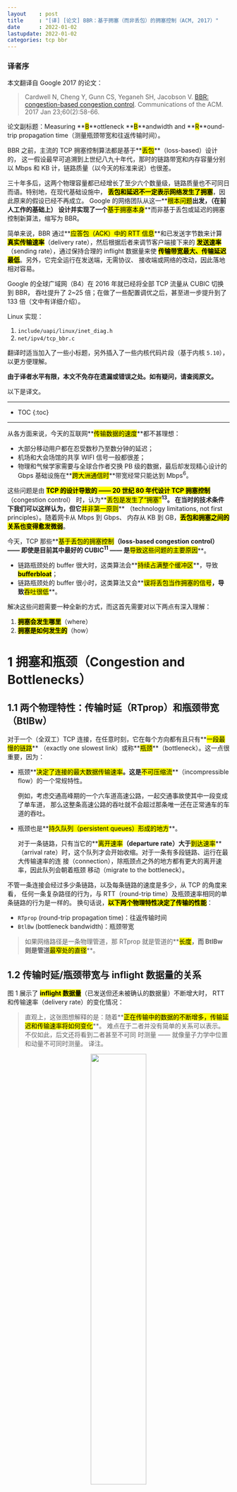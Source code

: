 ```yaml
---
layout    : post
title     : "[译] [论文] BBR：基于拥塞（而非丢包）的拥塞控制（ACM, 2017）"
date      : 2022-01-02
lastupdate: 2022-01-02
categories: tcp bbr
---
```


### 译者序

本文翻译自 Google 2017 的论文：

> Cardwell N, Cheng Y, Gunn CS, Yeganeh SH, Jacobson V.
> [BBR: congestion-based congestion control](https://queue.acm.org/detail.cfm?id=3022184).
> Communications of the ACM. 2017 Jan 23;60(2):58-66.

论文副标题：Measuring **<mark>B</mark>**ottleneck **<mark>B</mark>**andwidth and
**<mark>R</mark>**ound-trip propagation time（测量瓶颈带宽和往返传输时间）。

BBR 之前，主流的 TCP 拥塞控制算法都是基于**<mark>丢包</mark>**（loss-based）设计的，
这一假设最早可追溯到上世纪八九十年代，那时的链路带宽和内存容量分别以 Mbps 和 KB
计，链路质量（以今天的标准来说）也很差。

三十年多后，这两个物理容量都已经增长了至少六个数量级，链路质量也不可同日而语。特别地，在现代基础设施中，
**<mark>丢包和延迟不一定表示网络发生了拥塞</mark>**，因此原来的假设已经不再成立。
Google 的网络团队从这一**<mark>根本问题</mark>**出发，（在前人工作的基础上）
设计并实现了一个**<mark>基于拥塞本身</mark>**而非基于丢包或延迟的拥塞控制新算法，缩写为 BBR。

简单来说，BBR 通过**<mark>应答包（ACK）中的 RTT 信息</mark>**和已发送字节数来计算
**<mark>真实传输速率</mark>**（delivery rate），然后根据后者来调节客户端接下来的
**<mark>发送速率</mark>**（sending rate），通过保持合理的 inflight 数据量来使
**<mark>传输带宽最大、传输延迟最低</mark>**。另外，它完全运行在发送端，无需协议、
接收端或网络的改动，因此落地相对容易。

Google 的全球广域网（B4）在 2016 年就已经将全部 TCP 流量从 CUBIC 切换到 BBR，
吞吐提升了 2~25 倍；在做了一些配置调优之后，甚至进一步提升到了 133 倍（文中有详细介绍）。

Linux 实现：

1. `include/uapi/linux/inet_diag.h`
2. `net/ipv4/tcp_bbr.c`

翻译时适当加入了一些小标题，另外插入了一些内核代码片段（基于内核 `5.10`），以更方便理解。

**由于译者水平有限，本文不免存在遗漏或错误之处。如有疑问，请查阅原文。**

以下是译文。

----

* TOC
{:toc}

----

从各方面来说，今天的互联网**<mark>传输数据的速度</mark>**都不甚理想：

* 大部分移动用户都在忍受数秒乃至数分钟的延迟；
* 机场和大会场馆的共享 WIFI 信号一般都很差；
* 物理和气候学家需要与全球合作者交换 PB 级的数据，最后却发现精心设计的 Gbps
  基础设施在**<mark>跨大洲通信时</mark>**带宽经常只能达到 Mbps<sup>6</sup>。

这些问题是由 **<mark>TCP 的设计导致的 —— 20 世纪 80 年代设计 TCP 拥塞控制</mark>**（congestion control）
时，认为**<mark>丢包是发生了“拥塞”</mark>**<sup>13</sup>。
在当时的技术条件下我们可以这样认为，但它**<mark>并非第一原则</mark>**
（technology limitations, not first principles）。随着网卡从 Mbps 到 Gbps、
内存从 KB 到 GB，**<mark>丢包和拥塞之间的关系也变得愈发微弱</mark>**。

今天，TCP 那些**<mark>基于丢包的拥塞控制</mark>**（loss-based congestion control） ——
即使是目前其中最好的 CUBIC<sup>11</sup> —— 是**<mark>导致这些问题的主要原因</mark>**。

* 链路瓶颈处的 buffer 很大时，这类算法会**<mark>持续占满整个缓冲区</mark>**，导致 **<mark>bufferbloat</mark>**；
* 链路瓶颈处的 buffer 很小时，这类算法又会**<mark>误将丢包当作拥塞的信号</mark>**，导致**<mark>吞吐很低</mark>**。

解决这些问题需要一种全新的方式，而这首先需要对以下两点有深入理解：

1. **<mark>拥塞会发生哪里</mark>**（where）
2. **<mark>拥塞是如何发生的</mark>**（how）

# 1 拥塞和瓶颈（Congestion and Bottlenecks）

## 1.1 两个物理特性：传输时延（RTprop）和瓶颈带宽（BtlBw）

对于一个（全双工）TCP 连接，在任意时刻，它在每个方向都有且只有**<mark>一段最慢的链路</mark>**
（exactly one slowest link）或称**<mark>瓶颈</mark>**（bottleneck）。这一点很重要，因为：

* 瓶颈**<mark>决定了连接的最大数据传输速率</mark>**。这是**<mark>不可压缩流</mark>**（incompressible flow）的一个常规特性。

    例如，考虑交通高峰期的一个六车道高速公路，一起交通事故使其中一段变成了单车道，
    那么这整条高速公路的吞吐就不会超过那条唯一还在正常通车的车道的吞吐。

* 瓶颈也是**<mark>持久队列（persistent queues）形成的地方</mark>**。

    对于一条链路，只有当它的**<mark>离开速率</mark>**（departure rate）大于**<mark>到达速率</mark>**（arrival
    rate）时，这个队列才会开始收缩。对于一条有多段链路、运行在最大传输速率的连
    接（connection），除瓶颈点之外的地方都有更大的离开速率，因此队列会朝着瓶颈
    移动（migrate to the bottleneck）。

不管一条连接会经过多少条链路，以及每条链路的速度是多少，从 TCP 的角度来看，
任何一条复杂路径的行为，与 RTT（round-trip time）及瓶颈速率相同的单条链路的行为是一样的。
换句话说，**<mark>以下两个物理特性决定了传输的性能</mark>**：

* `RTprop` (round-trip propagation time)：往返传输时间
* `BtlBw` (bottleneck bandwidth)：瓶颈带宽

> 如果网络路径是一条物理管道，那 RTprop 就是管道的**<mark>长度</mark>**，而
> BtlBw 则是管道**<mark>最窄处的直径</mark>**。

## 1.2 传输时延/瓶颈带宽与 inflight 数据量的关系

图 1 展示了 **<mark>inflight 数据量</mark>**（已发送但还未被确认的数据量）不断增大时，
RTT 和传输速率（delivery rate）的变化情况：

> 直观上，这张图想解释的是：随着**<mark>正在传输中的数据的不断增多，传输延迟和传输速率将如何变化</mark>**。
> 难点在于二者并没有简单的关系可以表示。不仅如此，后文还将看到二者甚至不可同
> 时测量 —— 就像量子力学中位置和动量不可同时测量。
> 译注。

<p align="center"><img src="/assets/img/bbr-paper/vanjacobson1.png" width="50%" height="50%"></p>
<p align="center">Fig 1. Delivery rate and RTT vs. inflight data</p>

> * 蓝线展示 RTprop 限制，
> * 绿线展示 BtlBw 限制，
> * 红线是瓶颈缓冲区（bottleneck buffer）

横轴表示 inflight 数据量，关键的点有三个，依次为 `0 -> BDP -> BDP+BtlneckBuffSize`，
后两个点做垂线，将整个空间分为了三个部分：

1. `(0, BDP)`：这个区间内，应用（客户端）发送的数据并未占满瓶颈带宽（容量），因此称为
  **<mark>应用受限（app limited）</mark>**区域；
2. `(BDP, BDP+BtlneckBuffSize)`：这个区间内，已经达到链路瓶颈容量，但还未超过
  **<mark>瓶颈容量+缓冲区容量</mark>**，此时应用能发送的数据量主要受带宽限制，
  因此称为**<mark>带宽受限（bandwidth limited）</mark>**区域；
3. `(BDP+BtlneckBuffSize, infinity)`：这个区间内，实际发送速率已经超过瓶颈容量+缓冲区容量
   ，多出来的数据会被丢弃，缓冲区大小决定了丢包多少，因此称为**<mark>缓冲区受限（buffer limited）</mark>**区域。

> 以上三者，也可以更直白地称为**<mark>应用不足、带宽不足、缓冲区不足</mark>**区域。
> 译注。

## 1.3 以上关系的进一步解释

我们来更具体地看一下传输时延（RTprop）和瓶颈带宽（BtlBw）与与 inflight 数据量呈现以上关系：

1. inflight 数据量在 `0 -> BDP` 区间内时，发送的数据还未达到瓶颈容量，此时，

    1. **<mark>往返时间不变</mark>**：对应上半部分图，因为此时还未达到瓶颈带宽，链路不会随数据量增加而带来额外延迟；
    2. **<mark>传输速率线性增大</mark>**：对应下半部分图；

    因此，这个阶段的行为由 RTprop 决定。

2. inflight 数据量刚好等于 `BDP` 时，

    1. 两条限制线相交的点称为 BDP 点，这也是 BDP（bandwidth-delay product，**<mark>带宽-延迟乘积</mark>**）这个名称的由来；
    2. 此时可以算出：**<mark><code>inflight = BtlBw × RTprop</code></mark>**；

3. inflight 大于 `BDP` 之后，管道就满了（超过瓶颈带宽）

    1. 超过瓶颈带宽的数据就会形成一个队列（queue），堆积在链路瓶颈处，然后
    2. RTT 将随着 inflight 数据的增加而线性增加，如上半部分图所示。

4. inflight 继续增大，超过 `BDP+BtlneckBuffSize` 之后，即超过链路瓶颈所支持的最大缓冲区之后，就开始丢包。

灰色区域是不可达的，因为它违反了至少其中一个限制。限制条件的不同导致了三个可行区域
（app-limited, bandwidth-limited, and buffer-limited）各自有不同的行为。

## 1.4 拥塞和拥塞控制的直观含义

再次给出图 1，

<p align="center"><img src="/assets/img/bbr-paper/vanjacobson1.png" width="40%" height="40%"></p>
<p align="center">Fig 1. Delivery rate and RTT vs. inflight data</p>

直观上来说，
**<mark>拥塞</mark>**（congestion）就是 **<mark>inflight 数据量持续向右侧偏离 BDP 线</mark>**的行为，
而**<mark>拥塞控制</mark>**（congestion control）就是各种在平均程度上**<mark>控制这种偏离程度</mark>**的方案或算法。

## 1.5 基于丢包的拥塞控制工作机制

基于丢包的拥塞控制工作在 bandwidth-limited 区域的右侧，依靠：

1. **<mark>很高的延迟</mark>**，以及
2. **<mark>频繁的丢包</mark>**

将连接的**<mark>传输速率维持在全速瓶颈带宽</mark>**（full bottleneck bandwidth）。

* 在内存很贵的年代，瓶颈链路的**<mark>缓冲区只比 BDP 略大</mark>**，这使得
  基于丢包的拥塞控制导致的**<mark>额外延迟很小</mark>**；
* 随着内存越来越便宜，**<mark>缓冲区已经比 ISP 链路的 BDP 要大上几个数量级了</mark>**，
  其结果是，bufferbloat 导致的 **<mark>RTT 达到了秒级</mark>**，而不再是毫秒级<sup>9</sup>。

## 1.6 更好的工作机制及存在的挑战

Bandwidth-limited 区域的**<mark>左侧边界</mark>**是比右侧更好的一个拥塞控制点。

* 1979 年，Leonard Kleinrock<sup>16</sup> **<mark>证明了这个点是最优的</mark>**，
  能最大化传输速率、最小化延迟和丢包，不管是对于单个连接还是整个网络<sup>8</sup>。
* 不幸的是，大约在同一时间，Jeffrey M. Jaffe<sup>14</sup> 证明了
  **<mark>不存在能收敛到这个点的分布式算法</mark>**。这个结果使得研究方向从寻找一个能达到 Kleinrock
  最佳工作点（operating point）的分布式算法，转向了对不同拥塞控制方式的研究。

在 Google，我们团队每天都会花数小时来分析从世界各地收集上来的 TCP 包头，
探究各种异常和反常现象背后的意义。

* 第一步通常是寻找基本的路径特性 RTprop 和 BtlBw。
* 能从跟踪信息中拿到这些数据这一事实，说明 Jaffe 的结论可能并没有看上去那么悲观。
  Jaffe 的结果在本质上具有测量模糊性（fundamental measurement ambiguities），例
  如，测量到的 RTT 增加是由于路径长度变化导致的，还是瓶颈带宽变小导致的，还是另
  一个连接的流量积压、延迟增加导致的。
* 虽然无法让任何单个测量参数变得很精确，但一个**<mark>连接随着时间变化的行为</mark>**
  还是能清晰地反映出某些东西，也预示着用于**<mark>解决这种模糊性的测量策略</mark>**是可行的。

## 1.7 BBR：基于对两个参数（RTprop、BtlBw）的测量实现拥塞控制

组合这些测量指标（measurements），再引入一个健壮的**<mark>伺服系统</mark>**
（基于**<mark>控制系统</mark>**领域的近期进展）
<sup>12</sup>，我们便得到一个能**<mark>针对对真实拥塞 —— 而非丢包或延迟</mark>** —— 做出反应的
**<mark>分布式拥塞控制协议</mark>**，能以很大概率收敛到 Kleinrock 的最优工作点。

我们的三年努力也正是从这里开始：试图基于对如下**<mark>刻画一条路径的两个参数</mark>**的测量，
来实现一种拥塞控制机制，

* 瓶颈带宽（**<mark>B</mark>**ottleneck **<mark>B</mark>**andwidth）
* 往返传输时间（**<mark>R</mark>**ound-trip propagation time）

# 2 瓶颈的数学表示（Characterizing the Bottleneck）

## 2.1 最小化缓冲区积压（或最高吞吐+最低延迟）需满足的条件

当一个连接满足以下两个条件时，它将运行在**<mark>最高吞吐和最低延迟</mark>**状态：

1. **<mark>速率平衡（rate balance）</mark>**：瓶颈链路的**<mark>数据包到达速率</mark>**刚好等于瓶颈带宽 `BtlBw`，

    这个条件保证了链路瓶颈已达到 100% 利用率。

2. **<mark>管道填满（full pipe）</mark>**：传输中的总数据（inflight）等于 BDP（`= BtlBw × RTprop`）。

    这个条件保证了有恰好足够的数据，既不会产生瓶颈饥饿（bottleneck starvation），
    又不会产生管道溢出（overfill the pipe）。

需要注意，

* 仅凭 rate balance 一个条件**<mark>并不能确保没有积压</mark>**。

    例如，某个连接在一个 BDP=5 的链路上，开始时它发送了 10 个包组成的 Initial
    Window，之后就一直稳定运行在瓶颈速率上。那么，在这个链路此后的行为就是：

    * 稳定运行在瓶颈速率上
    * 稳定有 5 个包的积压（排队）

* 类似地，仅凭 full pipe 一个条件**<mark>也无法确保没有积压</mark>**。

    例如，如果某个连接以 `BDP/2` 的**<mark>突发方式</mark>**发送一个 BDP 的数据，
    那仍然能达到瓶颈利用率，但却会产生平均 BDP/4 的瓶颈积压。

在链路瓶颈以及整条路径上**<mark>最小化积压的唯一方式</mark>**是同时满足以上两个条件。

## 2.2 无偏估计（unbiased estimator）

> 下文会提到“无偏估计”这个统计学术语，这里先科普下：
>
> In statistics, the bias (or bias function) of an estimator is the difference
> between this estimator's expected value and the true value of the parameter
> being estimated. An estimator or decision rule with zero bias is called
> unbiased. 
>
> [Wikipedia: Bias of an estimator](https://en.wikipedia.org/wiki/Bias_of_an_estimator)
>
> 译注。

## 2.3 传输时延（RTProp）的表示与估计

BtlBw 和 RTprop 在一个连接的生命周期中是不断变化的，因此必须持续对它们做出**<mark>估计</mark>**（estimation）。

**<mark>TCP 目前跟踪了 RTT</mark>**（从发送一段数据到这段数据被确认接收的时间）
，因为检测是否有丢包要用到这个参数。在任意时刻 <i>t</i>,

<p align="center"><img src="/assets/img/bbr-paper/eq1.png" width="20%" height="20%"></p>

其中

* <i>𝛈 ≥ 0</i> 表示路径上因为积压、接收方延迟应答策略、应答聚合等因素而引入的**<mark>“噪声”</mark>**；
* <i>RTprop</i> 是往返传输时延。

前面已经提到，`RTprop` 是路径（connection's path）的一个物理特性，只有当路径发
生变化时它才会变化。由于路径变化的时间尺度远大于 RTProp，因此在时刻 T，一个无偏、高效估计是：

<p align="center"><img src="/assets/img/bbr-paper/eq2.png" width="55%" height="55%"></p>

例如，在时间窗口 <i>W<sub>R</sub></i> 内的移动最小值（running min），其中典型情况下，
<i>W<sub>R</sub></i> 的持续时间是**<mark>几十秒到几分钟</mark>**。

> 这里直观上的解释是：**<mark>一段时间内的最小 RTT</mark>**（可测量），就是
> 这条路径**<mark>（在一段时间内）的往返传输延迟</mark>**。
> 译注。

## 2.4 瓶颈带宽（BtlBw）的表示与估计

不同于 RTT，TCP 规范中并没有要求跟踪 bottleneck bandwidth，但可以通过
**<mark>跟踪传输速率</mark>**（delivery rate）来得到一个对瓶颈带宽的不错估计。

当应答包（ACK）到达发送端时，其中除了包含 RTT 信息，还包含包离开时的 inflight
data 传输情况。已传输的数据量除以传输时间，就是发送和应答之间的**<mark>平均传输速率</mark>**： 

<p align="center"> <i>deliveryRate = Δdelivered/Δt</i> </p>

* 这个速率一定 `<= bottleneck rate`；
* 到达数据量 <i>Δdelivered</i> 已经知道了，因此接下来需要确定的是 <i>Δt</i>，而 <i>Δt ≥ true arrival interval</i>；
* 因此，`deliveryRate <= the true delivery rate`，也就是**<mark>估计出的传输速率，不会超过真实瓶颈带宽</mark>**，后者是前者的上限。

因此，传输速率在一段时间窗口内的最大值（windowed-max），是 BtlBw 的一个高效、
无偏估计：

<p align="center"><img src="/assets/img/bbr-paper/eq3.png" width="45%" height="45%"></p>

其中时间窗口 <i>W<sub>B</sub></i> 典型情况下是 6~10 个 RTT。

> 这里直观上的解释是：**<mark>一段时间内的链路最大传输带宽</mark>**（可测量），就是这条链路的**<mark>瓶颈带宽</mark>**。
> 译注。

## 2.5 BBR 测量机制

TCP 记录了每个包的离开时间，再加上已传输的数据量，当**<mark>每个 ACK 包到达发送端时，将产生</mark>**：

1. 一个 RTT 值
2. 传输速率的一次测量值（a delivery rate measurement） 

过滤器可以将这两个测量到的值转换成对 RTprop 和 BtlBw 的估计。

注意，**<mark>这两个变量是完全独立的</mark>**：

* 在瓶颈带宽不变的情况下，RTprop 仍可能发生变化（例如，路由变了）；
* 路径（path）不变的情况下（因此 RTprop 也不变），BtlBw 也可能发生变化（例如，某条无线链路速率变了）

这种无关性也解释了为什么**<mark>需要同时知道这两个限制条件，才能确定传输路径的发送行为</mark>**。

## 2.6 不确定性原理

由于 RTprop 只对 BDP 的左侧可见，BtlBw 只对右侧可见，因此它们服从不确定性原理（
uncertainty principle）：**<mark>当测量其中一个时，另一个将不可测量</mark>**。

**<mark>直观上的解释</mark>**是：管道整个长度被填满 —— 或称溢出（overfilled）—— 时才能达到它的
最大容量，而溢出之后会（在缓冲区中）创建一个队列（queue），后者作为管道的
延伸又**<mark>反过来模糊了管道的长度</mark>**。

例如，

1. 发送请求/接收响应的的应用：可能永远无法发送足够多的数据来填满管道，因此它
   **<mark>只能测量到传输延迟，而无法测量到 BtlBw</mark>**。
2. 持续几小时的大批量数据传输：可能整个生命周期都位于图中的带宽受限区域，因此它
  **<mark>自始至终只有一个 RTprop 样本，也就是第一个包的 RTT</mark>**（其他包
  的 RTT 对这种场景来说是无效样本）。

这种内在的不确定性意味着，除了依靠测量值来估计（恢复）出两个路径变量之外，
必须有状态来跟踪：

1. **<mark>从当前的工作位置可以学到什么</mark>**（what can be learned at the current operating point）
2. 当信息失效时，**<mark>如何找到下一个</mark>**可以继续学习的工作位置（how to get to an operating point where it can be relearned）

这里说的**<mark>“工作位置”</mark>**，是指图 1 中的 RTProp 和 BtlBw 不同组合产生的位置。

# 3 使数据流（Packet Flow）与传输路径（Delivery Path）相匹配

BBR 的核心算法分为两部分：

1. 当收到一个 ACK 时，应该做什么操作；
1. 当发送一段数据时，应该做什么操作。

## 3.1 BBR 收到应答包（ACK）时的逻辑

每个 ACK 都为我们提供了 **<mark>RTT</mark>** 和**<mark>平均传输速率</mark>**
的一次**<mark>测量</mark>**，二者又将分别更新对 RTprop 和 BtlBw 的估计。

具体来说，收到一个 ACK 时，BBR 将执行以下逻辑：

```c
function onAck(packet)
  rtt = now - packet.sendtime                      // 收包时间 减去 包中记录的发包时间
  update_min_filter(RTpropFilter, rtt)             // 根据 2.2 中的方程，更新对 RTT 的估计
 
  delivered      += packet.size
  delivered_time =  now
  delivery_rate  =  (delivered - packet.delivered) / (delivered_time - packet.delivered_time)
 
  if (delivery_rate > BtlBwFilter.current_max      // 实际传输速率已经大于当前估计的瓶颈带宽，或
     || !packet.app_limited)                       // 不是应用受限（应用受限的样本对估计 BtlBw 无意义）
     update_max_filter(BtlBwFilter, delivery_rate) // 根据 2.3 中的方程，更新对 BtlBw 的估计
 
  if (app_limited_until > 0)                       // 达到瓶颈带宽前，仍然可发送的字节数
     app_limited_until = app_limited_until - packet.size
```

几点说明：

1. 每个包都会更新对 RTProp 的估计，但**<mark>只有部分包会更新对 BtlBw 的估计</mark>**；
2. 应用受限的包

    * 对于一个包，当应用（application）全速发送它而仍然没有占满瓶颈带宽时，
      BBR 会这个包标记为 **<mark><code>app_limited</code></mark>**（见下面的 `send()` 伪代码），
      即 `packet.app_limited = true`。
    * 这将决定哪些样本会用来更新对带宽的估计。

3. 瓶颈带宽 BtlBw 是传输速率的一个硬性上限，因此

    * 如果测量到**<mark>当前的传输速率 > 当前对 BtlBw 估计</mark>**，
      必定意味着这个估计太低了，不管样本是不是 app-limited；对应到上面的代码，就是只要
      `delivery_rate > BtlBwFilter.current_max`，就一定更新 BtlBw 估计；否则，
    * 如果样本不是 app-limited（说明实际带宽已经饱和），也更新 BtlBw 估计。

## 3.2 TCP Pacing（在每个 RTT 窗口内均匀发送数据）

> 科普下 TCP pacing 这个下文将用到的概念：
>
> Paper: [Understanding the Performance of TCP Pacing](https://homes.cs.washington.edu/~tom/pubs/pacing.pdf)
>
> TCP’s congestion control  mechanisms  can lead  to  bursty  traffic  flows
> on  modern  high-speednetworks,  with  a negative  impact  on  overall
> network  efficiency.   A  pro-posed solution to this problem is to
> **<mark>evenly space, or “pace”, data sent intothe network  over  an entire round-trip  time</mark>**,
> so that  data is  not  sent  in  aburst.  In this paper, we quantitatively evaluate this approach.
>
> 译注。

为了让**<mark>数据包的到达速率</mark>**（packet-arrival rate）能匹配到
**<mark>瓶颈链路的离开速率</mark>**（departure rate）, BBR 会**<mark>对每个数据进行 pace</mark>**
（在每个 RTT 窗口内均匀发送数据）。

有两个控制参数：

1. **<mark><code>pacing_rate</code></mark>**：BBR 的**<mark>主要控制参数</mark>**。

    要求达到速率必须匹配到瓶颈速率，意味着 **<mark>pacing 是 BBR</mark>** 设计以及实际操作中
    **<mark>必不可少的部分</mark>**。

2. **<mark><code>cwnd_gain</code></mark>**：等于 BDP 乘以一个略大于 1 的系数，
   用来容忍常见的网络和接收端异常（pathologies） (见后文 Delayed and Stretched
   ACKs 小节)。

## 3.3 BBR 发送数据时的逻辑

TCP 发包时的 BBR 逻辑如下：

```c
function send(packet)
  bdp = BtlBwFilter.current_max * RTpropFilter.current_min  // 计算 BDP
  if (inflight >= cwnd_gain * bdp)                          // 如果正在传输中的数据量超过了允许的最大值
     return                                                 // 直接返回，接下来就等下一个 ACK，或者等超时重传

  // 能执行到这说明 inflight < cwnd_gain * bdp，即正在传输中的数据量 < 瓶颈容量

  if (now >= next_send_time)
     packet = nextPacketToSend()
     if (!packet)                      // 如果没有数据要发送
        app_limited_until = inflight   // 更新 “在达到瓶颈容量之前，仍然可发送的数据量”
        return

     packet.app_limited = (app_limited_until > 0)  // 如果仍然能发送若干字节才会达到瓶颈容量，说明处于 app_limited 状态
     packet.sendtime = now
     packet.delivered = delivered
     packet.delivered_time = delivered_time
     ship(packet)
     next_send_time = now + packet.size / (pacing_gain * BtlBwFilter.current_max)

  timerCallbackAt(send, next_send_time)
```

在 Linux 实现中，BBR 发送过程会用到高效的 **<mark>FQ/pacing qdisc</mark>**<sup>4</sup>，
这使得 BBR 在多条 Gbps 链路上，单条连接的性能就能达到线速；CPU 开销几乎可以忽略
，就能处理几千条低速 paced 连接。

## 3.4 稳态行为（Steady-state behavior）

### 路径适配与控制循环

BBR 的**<mark>发送速率</mark>**和发送数据量只是估计出的 `BtlBw` 和 `RTprop`
的一个函数，过滤器（filters）除了要对瓶颈进行估计之外，还要控制**<mark>对传输路径的适配</mark>**
（control adaptation）。这产生了如图 2 所示的新的控制循环，

<p align="center"><img src="/assets/img/bbr-paper/vanjacobson2.png" width="60%" height="60%"></p>
<p align="center">Fig 2.  RTT (blue), inflight (green), BtlBw max filter (black) and delivery rate (red) detail</p>

从上到下四条横线：

1. RTT
2. inflight
3. BtlBw 的估计值（状态）

    * 它上面的那行表格是**<mark>pacing_gain</mark>**，它是一个固定数组，不断循环；
    * 每个时刻使用的 pacing_gain 及其效果在图中是对齐的；
    * 每个 gain 会在发送数据时使用，因此是早一个 RTT 窗口；这可以从图中从下往上、再从上往下的整个环路看出来。

4. delivery rate（实际传输速率）

几点说明：

1. 图中凸起的**<mark>尖峰是 BBR 使用 pacing_gain 周期切换导致</mark>**的，目的是判断 BtlBw 是否有增加。
2. BBR 在大部分时间都**<mark>将 inflight 数据量保持在一个 BDP</mark>**，并用 BtlBw estimate 进行 pace，以此来**<mark>最小化延迟</mark>**。
  这将**<mark>瓶颈从链路前移到了发送端</mark>**，因此发送端是无法看到 BtlBw 升高的。

### 稳态的收敛过程

BBR 会定期使用 `pacing_gain > 1` 来均分每个 RTprop interval，增大了发送速率和 inflight 数据量。
下面这是如何保持（或达到新的）稳态的。

考虑链路瓶颈带宽 BtlBw 的两种可能情况：

1. 继续保持恒定（大部分情况）
2. 突然增大（例如**<mark>物理链路扩容</mark>**）

如果 BtlBw 恒定，

* 增加的数据量会在瓶颈处创建一个 queue，这会导致 RTT 变大，但 `deliveryRate` 此时还是恒定的；
* 下一个 RTprop 窗口会以 `pacing_gain < 1` 发送数据，从而会将这个 queue 移除。

如果 BtlBw 增大了，

* `deliveryRate` 也会增大，那么新的最大值会立即导致 BtlBw 的估计值变大，从而增大了基础 pacing 速率。
* 因此，BBR 会以**<mark>指数级快速收敛到新的瓶颈速率</mark>**。

图 3 展示了一个原本运行在 `10-Mbps/40-ms` flow，链路瓶颈突然翻倍到 20 Mbps，平稳运行 20s 之后
又重新回到 10Mbps 的效果：

<p align="center"><img src="/assets/img/bbr-paper/vanjacobson3.png" width="90%" height="90%"></p>
<p align="center">Fig 3. Bandwidth change</p>

> BBR 是一个 max-plus 控制系统（一种基于 `max()` 和加法操作的代数）的一个具体使用场景，这是一种基于非标准代数进行控制的新方式<sup>12</sup>。
> 这种方式允许 adaptation rate （由 <i>max</i> gain 控制）独立于 queue growth （由 <i>average</i> gain 控制）。
> 应用到这里，得到的就是一个简单、隐含的控制循环，其中，对物理限制的变化的适应过程，
> 由代表这些限制的 filters 自动处理。而传统控制系统则需要通过一个复杂状态机连接
> 起来的多个循环，才能完成同样效果。

# 4 BBR Flow 行为

## 4.1 BBR 状态机

现有的实现使用事件相关（event-specific）的算法和代码来处理启动、关闭和丢包恢复等事件。

BBR 使用上一节的**<mark>两个函数</mark>** `onAck()` 和 `send()` **<mark>处理所有事情</mark>**，
通过序列化一组“状态”来处理事件，其中“状态”定义为一个 table，其中描述的是一组固定增益和退出条件（fixed gains and exit criteria）。

```c
// include/uapi/linux/inet_diag.h

/* BBR has the following modes for deciding how fast to send: */
enum bbr_mode {
	BBR_STARTUP,	/* ramp up sending rate rapidly to fill pipe */
	BBR_DRAIN,	/* drain any queue created during startup */
	BBR_PROBE_BW,	/* discover, share bw: pace around estimated bw */
	BBR_PROBE_RTT,	/* cut inflight to min to probe min_rtt */
};

/* The pacing_gain values for the PROBE_BW gain cycle, to discover/share bw: */
static const int bbr_pacing_gain[] = {
	BBR_UNIT * 5 / 4,	/* probe for more available bw */
	BBR_UNIT * 3 / 4,	/* drain queue and/or yield bw to other flows */
	BBR_UNIT, BBR_UNIT, BBR_UNIT,	/* cruise at 1.0*bw to utilize pipe, */
	BBR_UNIT, BBR_UNIT, BBR_UNIT	/* without creating excess queue... */
};
```

状态机：

```
// net/ipv4/tcp_bbr.c

                                   |
                                   V
                          +---> STARTUP  ----+
                          |        |         |
                          |        V         |
                          |      DRAIN   ----+
                          |        |         |
                          |        V         |
                          +---> PROBE_BW ----+
                          |      ^    |      |
                          |      |    |      |
                          |      +----+      |
                          |                  |
                          +---- PROBE_RTT <--+
```

1. Startup 状态发生在连接启动时；

    1. 为了处理跨 12 个量级的互联网链路带宽，Startup 为 BtlBw 实现了一个二分查找，随
      着传输速率增加，每次用 2/ln2 增益来 double 发送速率。
      这会在 <i>log<sub>2</sub>BDP</i> 个 RTT 窗口内探测出 BDP，但过程中会导致最多两个 
      <i>2BDP</i> 的积压（excess queue）。
    1. 探测出 BtlBw 之后，BBR 转入 Drain 状态。

2. Drain 状态发生在连接启动时；

    1. Drain 状态利用与 Startup 相反的增益，来排尽那些积压在缓冲区中的数据，
    1. inflight 数据量降低到一个 BDP 之后，转入 ProbeBW 状态；

1. **<mark>大部分时间花在 ProbeBW 状态</mark>**，具体内容就是前面已经介绍的**<mark>“稳态行为”收敛过程</mark>**；

## 4.2 单条 BBR flow 的启动时行为

图 4 展示了一个 `10-Mbps/40-ms` BBR TCP flow 的前 1 秒，

* 发送端（绿色）和接收端（蓝色）随时间的变化。
* 红色是 CUBIC 发送端在完全相同条件下的行为。

<p align="center"><img src="/assets/img/bbr-paper/vanjacobson4.png" width="60%" height="60%"></p>
<p align="center">Fig 4. First second of a 10-Mbps, 40-ms BBR flow. </p>

几点解释：

1. 上半部分图展示的是 BBR 和 CUBIC 连接的 RTT 随时间的变化。注意，这份数据的时
   间参考是 ACK 到达（蓝色），因此，while they appear to be time shifted,
   events are shown at the point where BBR learns of them and acts.

2. 下半部分图中可以看出，BBR 和 CUBIC 的初始行为是类似的，但 **<mark>BBR 能完全排尽它的 startup queue 而 CUBIC 不能</mark>**。

    CUBIC 算法中没有 inflight 信息，因此它后面的 inflight 还会持续增长（虽然没那么激进），直到
    瓶颈 buffer 满了导致丢包，或者接收方的 inflight limit (TCP's receive window) 达到了。

图 5 是这条 flow 前 8 秒的详情，

<p align="center"><img src="/assets/img/bbr-paper/vanjacobson5.png" width="60%" height="60%"></p>
<p align="center">Fig 5. First eight seconds of 10-Mbps, 40-ms CUBIC and BBR flows. </p>

1. CUBIC (red) 填满了可用缓冲区，然后每隔几秒就会从 70% to 100%；
1. 而 BBR（绿色）启动之后，后面运行时就**<mark>不会再出现积压</mark>**。

## 4.3 共享同一瓶颈的多条 BBR flow 的行为

图 6 展示了共享同一 100-Mbps/10-ms 瓶颈的多条 BBR flow 各自的吞吐，以及如何收敛到公平份额的：

<p align="center"><img src="/assets/img/bbr-paper/vanjacobson6.png" width="60%" height="60%"></p>
<p align="center">Fig 6. Throughputs of 5 BBR flows sharing a bottleneck </p>

图中向下的几个三角形，是 connection ProbeRTT states，它们的 self-synchronization 加速了最终收敛。

* ProbeBW gain 周期性变化（见前面图 2），使**<mark>大 flow 将带宽匀给小 flow</mark>**，
  最终每个 flow 都得到一个公平的份额；
* 整个过程非常快（**<mark>几个 ProbeBW 周期</mark>**）；

但如果某些 flow 已经（短时地）导致积压，后来者会过高估计 RTProp，可能一段时间内
的不公平（收敛时间超出几个 ProbeBW 周期）。

* 要学习到真正的 RTProp，需要通过 ProbeRTT 状态移动到 BDP 的左侧：
* 当 RTProp estimate 持续几秒钟未被更新时（例如，没有测量到一个更低的 RTT）
  BBR 进入 ProbeRTT，这会将 inflight 降低到每个 RTT 不超过 4 包，然后再返回之前的状态。

大 flow 进入 ProbeRTT 之后会从积压队列中 drain 很多包，因此一些 flows 就能观测
到一个新的 RTprop (new minimum RTT)。这使得它们的 RTprop estimates 在同一时间过
期，因此集中进入 ProbeRTT 状态，这会进一步使积压的数据更快消化，从而使更多 flow
看到新的 RTprop，以此类推。这种**<mark>分布式协调</mark>**（distributed
coordination）是公平性和稳定性（fairness and stability）的关键。

* BBR 的期望状态是**<mark>瓶颈队列零积压</mark>**（an empty bottleneck queue）
  ，并围绕这个目标不断同步 flow；
* 基于丢包的拥塞控制，期望状态是**<mark>队列的定期积压和溢出</mark>**（
  periodic queue growth and overflow，这会导致延迟放大和丢包），并围绕这个目标不断同步 flow。

# 5 部署经验

## 5.1 Google B4 广域网（WAN）部署经验

B4 是 Google 用**<mark>商用交换机</mark>**（commodity switches）构建的高速广域网<sup>15</sup>。

* 这些**<mark>小缓冲区（shallow-buffered）交换机</mark>**的丢包主要来自**<mark>偶发的突发流量</mark>**；
* **<mark>2015</mark>** 年，Google 开始将 B4 上的生产流量**<mark>从 CUBIC 切换到 BBR</mark>**，期间没有出现重大问题；
* **<mark>2016</mark>** 年，**<mark>所有 B4 TCP 流量</mark>**都已经切到 BBR。

图 7 可以看出，**<mark>BBR 的吞吐稳定地比 CUBIC 高 2~25 倍</mark>**，

<p align="center"><img src="/assets/img/bbr-paper/vanjacobson7.png" width="55%" height="55%"></p>
<p align="center">Fig 7. BBR vs. CUBIC relative throughput improvement. <br/>

以我们某个活跃的探测器（prober）服务作为实验对象，该服务会创建到远程数据中心的持久 BBR 和 CUBIC 连接，
然后每分钟传输 8MB 数据。探测器之间会通过北美、欧洲和亚洲的多条跨洲或洲内 B4 路径通信。
</p>

**<mark>但按照我们的理论估计，BBR 的性能应该比这个更好</mark>**，

* 排查之后发现，75% 的 BBR 连接都受限于内核 TCP 的接收缓冲区，我们的网络运营团
  队之前有意将这个参数调低了（设置为 8MB），目的是防止 CUBIC MB 量级的积压数据
  泛洪（跨洲 8-MB/200-ms RTT 将导致最大 335-Mbps 带宽占用），
* 手动将 US-Europe 的一条路径上的接收缓冲区调大之后，BBR 立即达到了 2Gbps 的带宽 ——
  而 CUBIC 仍然只能到达 15Mbps —— **<mark>133 倍</mark>**的提升，正如 Mathis 等人的预测<sup>17</sup>。

这巨大的提升是 BBR **<mark>没有将丢包作为拥塞指示器</mark>**（not using loss as a congestion indicator）的一个直接结果。
为达到全速带宽，现有的基于丢包的拥塞控制，要求丢包率低于 BDP 的 inverse square <sup>17</sup>
(e.g., 小于 one loss per 30 million packets for a 10-Gbps/100-ms path)

Figure 8 比较了不同丢包率下的实际吞吐量：

<p align="center"><img src="/assets/img/bbr-paper/vanjacobson8.png" width="60%" height="60%"></p>
<p align="center">Fig 8. BBR vs. CUBIC goodput for 60-second flows on a 100-Mbps/100-ms link with 0.001 to 50 percent random loss.</p>

最大可能的吞吐是 <code>链路速率乘以 * (1 - lossRate)</code>，

* CUBIC 的吞吐在丢包率 `0.1%` 时下降到了原来的 1/10 倍，在**<mark>丢包率 1% 时完全跌零了</mark>**。<br/>
* BBR 的吞吐 **<mark>在丢包率小于 5% 时能维持在最大值</mark>**，在丢包率超过 `15%` 之后才开始急剧下降。

CUBIC 的 loss tolerance 是其算法的一个**<mark>结构特性</mark>**（structural property），
而 BBR 中它是一个**<mark>配置参数</mark>**。当 BBR 的**<mark>丢包率接近 ProbeBW 峰值增益</mark>**时，
测量真实 BtlBw 的传输速率的概率将剧烈下降，导致最大值过滤器（the max filter）将
产生过低估计（underestimate）。

## 5.2 YouTube 边缘网络部署经验

BBR 已经部署到了 Google.com 和 YouTube 视频服务器上。我们在小规模灰度，一小部分用户会随机被分到 BBR 或 CUBIC。

* 以 YouTube 的所有体验质量指标来衡量，BBR 给用户带来的提升都非常明显，这可能是
  由于 BBR 的行为更加一致和可预测（consistent and predictable）。
* BBR 只是略微提升了 Youtube 的连接吞吐（connection throughput），这是因为
  YouTube 已经将服务器的 streaming rate 充分控制在 BtlBw 以下，以最小化缓冲区膨胀（bufferbloat）和多次缓冲（rebuffer）问题。
* 但即使是在这样的条件下，BBR 仍然将**<mark>全球范围内 RTT 的中值平均降低了 53%</mark>**，
  而在发展中国家，这个降低的百分比更是达到了 80%。

图 9 展示了 BBR vs. CUBIC 的中值 RTT 提升，数据来自一个星期内从五个大洲采集的超
过 2 亿条 YouTube playback 连接，

* 在全球 70 亿移动互联用户中，超过一半是通过 `8-114kbps` 的 2.5G 网络接入的<sup>5</sup>，
  这会导致很多已知问题，问题的根源在于，基于丢包的拥塞控制有所谓的**<mark>缓冲区填充倾向</mark>**
  （buffer-filling propensities）<sup>3</sup>；
* 这些系统的瓶颈链路通常位于在 SGSN (serving GPRS support node)<sup>18</sup> 和移动设备之间。
  SGSN 软件运行在有足够内存的标准 PC 平台上，因此**<mark>在互联网和移动设备之间经常有数 MB 的缓冲区</mark>**。

<p align="center"><img src="/assets/img/bbr-paper/vanjacobson9.png" width="60%" height="60%"></p>
<p align="center">Fig 9. BBR vs. CUBIC median RTT improvement.</p>

图 10 比较（仿真）了 BBR 和 CUBIC 的 SGSN Internet-to-mobile delay。

<p align="center"><img src="/assets/img/bbr-paper/vanjacobson10.png" width="60%" height="60%"></p>
<p align="center">Fig 10. Steady-state median RTT variation with link buffer size.<br/>

稳态时的 RTT 随链路缓冲区大小的变化，链路物理特性：128-Kbps/40-ms，8 BBR (green) / CUBIC (red) flows。<br/>
不管瓶颈缓冲区大小和活跃的 flow 数量如何，<mark>BBR 几乎一直将队列（延迟）保持在最小</mark>；<br/>
CUBIC flow 永远会填满缓冲区， 因此<mark>延迟随着 buffer size 线性增长</mark>。
</p>

几条水平线处表示的含义非常重要：

* 除了连接建连时的 SYN 包之外，
  **<mark>TCP 已经适应到了一个非常大的 RTT 延迟</mark>**（初始 SYN 包延迟由操作系统 hardcode，因此不会很大）。
* 当移动设备通过一个大缓冲区的 SGSN 接收大块数据时（例如，手机软件自动更新），
  那这个设备就无法连接到互联网上的任何东西，直到队列被清空（SYN-ACK accept
  packet 被延迟的时间大于固定 SYN timeout）。

> Linux 的初始超时时间是 1s，见
> [<mark>Customize TCP initial RTO (retransmission timeout) with BPF</mark>]({% link _posts/2021-04-28-customize-tcp-initial-rto-with-bpf.md %})。
> 译注。

# 6 问题讨论

## 6.1 移动蜂窝网络中的自适应带宽

蜂窝网络会根据每个用户的数据包排队（queue of packets）情况来调整每个用户的带宽
（adapt per-subscriber bandwidth）。

早期版本的 BBR 通过针对性调优来产生非常小的队列，导致在低速情况下连接会卡住（stuck at low rates）。
增大峰值 ProbeBW `pacing_gain` 来产生更大的队列，会使得卡住的情况大大减少，这暗示
大队列（缓冲区）对某些网络也不是坏事。

使用当前的 <i>1.25 × BtlBw</i>peak gain，**<mark>BBR 在任何网络上都不会比 CUBIC 差</mark>**。

## 6.2 延迟和聚合应答

蜂窝、WIFI 和有线宽带网络经常会**<mark>延迟和聚合 ACK</mark>**（delay and aggregate）
<sup>1</sup>。当 inflight 限制到单个 BDP 时，这会导致因为数据太少而导致的卡顿（
throughput-reducing stalls）。

将增大 ProbeBW cwnd_gain 增大到 2 使得 BBR 能在估计的传输速率上持续平稳发送，即使
ACK 被延迟了一个 RTT，这显著避免了卡顿（stalls）。

## 6.3 入向流量整形（Token-Bucket Policers）

BBR 在 YouTube 部署之后，我们发现世界上大部分 ISP 都会用 TBP 来对接收到的流量进行处理（mangle） <sup>7</sup>。

* 连接刚启动时，bucket 通常是满的，因此 BBR 能学到底层网络的 BtlBw，
* 一旦 bucket 空了，所有发送速率快于（比 BtlBw 低一些的）bucket 填充速率的包，都会被丢弃，
* BBR 最终会学到这个新的传输速率，但 ProbeBW gain cycle 会导致持续的、少量的丢包（continuous moderate losses）。

为最小化上游带宽浪费，以及最小化因为丢包而导致的应用延迟增加，我们给 BBR 添加了
policer detection 和一个显式 policer 模型，并还在持续研究更好的方式来减缓
policer 带来的损失。

> 更多入向流量整形（policing）内容，可参考：
> [<mark>（译）《Linux 高级路由与流量控制手册（2012）》第九章：用 tc qdisc 管理 Linux 网络带宽</mark>]({% link _posts/2020-10-08-lartc-qdisc-zh.md %})。
> 译注。

## 6.4 与基于丢包的拥塞控制的竞争

不管是与其他 BBR flow 竞争，还是与基于丢包的拥塞控制竞争，
BBR **<mark>都能收敛到瓶颈带宽的一个公平份额</mark>**。

即使基于丢包的拥塞控制填满了可用缓冲区，ProbeBW 仍然能健壮地将
BtlBw estimate 朝着 flow 的公平份额移动，ProbeRTT 也是类似。

但是，不受通信双方控制的**<mark>路由器缓冲区会比 BDP 大好几倍</mark>**，导致
long-lived loss-based competitors 占用大量队列，因此获得超出其公平的份额。
如何解决（缓解）这个问题也是目前业内很热门的一个研究方向。

# 7 总结

**<mark>重新思考拥塞控制</mark>**让我们发掘出了这个古老世界的许多新东西。
相比于使用**<mark>丢包、缓冲区大小</mark>**等等这些**<mark>与拥塞只是弱相关</mark>**的事件，
BBR 以 Kleinrock 关于拥塞的规范化模型和与之相关的最佳工作位置作为出发点。

**<mark>关键的两个参数</mark>** —— 延迟和带宽 —— **<mark>无法同时确定</mark>**，
这一结论看似绝望，但我们发现通过对二者进行**<mark>顺序估计</mark>**（estimated
sequentially）能绕开这一限制。具体来说，我们使用控制与估计理论领域的一些最新进
展，创建了一个简单的分布式控制循环，后者能接近最优值，在充分利用网络的
同时还能保持一个很小的缓冲队列。

Google BBR 的实现已经合并到 Linux 内核，关于一些实现细节见本文附录。

BBR is deployed on Google's B4 backbone, improving throughput by orders of
magnitude compared with CUBIC. It is also being deployed on Google and YouTube
Web servers, substantially reducing latency on all five continents tested to
date, most dramatically in developing regions.

**<mark>BBR 只运行在发送端，无需协议、接收端或网络的改动</mark>**，因此可以做到
灰度（增量）部署。它只依赖 RTT 和应答包，因此大部分互联网传输协议都能实现这个算法。

The authors are members of Google's make-tcp-fast project, whose goal is to
evolve Internet transport via fundamental research and open source software.
Project contributions include TFO (TCP Fast Open), TLP (Tail Loss Probe), RACK
loss recovery, fq/pacing, and a large fraction of the git commits to the Linux
kernel TCP code for the past five years.

The authors can be contacted at <a href="mailto:bbr-dev@googlegroups.com">bbr-dev@googlegroups.com</a>.

# 致谢

* The authors are grateful to Len Kleinrock for pointing out the right way to
  do congestion control.
* We are indebted to Larry Brakmo for pioneering work on Vegas<sup>2</sup> and
  **<mark>New Vegas congestion control that presaged many elements of BBR</mark>**,
  and for advice and guidance during BBR's early development.
* We would also like to thank Eric Dumazet, Nandita Dukkipati, Jana Iyengar,
  Ian Swett, M.  Fitz Nowlan, David Wetherall, Leonidas Kontothanassis, Amin
  Vahdat, and the Google BwE and YouTube infrastructure teams for their
  invaluable help and support.

# 附录：详细描述

## 顺序探测状态机（A State Machine for Sequential Probing）

The pacing_gain controls how fast packets are sent relative to BtlBw and is key
to BBR's ability to learn. A pacing_gain > 1 increases inflight and decreases
packet inter-arrival time, moving the connection to the right on figure 1. A
`pacing_gain < 1` has the opposite effect, moving the connection to the left.

BBR uses this pacing_gain to implement a simple sequential probing state
machine that alternates between testing for higher bandwidths and then testing
for lower round-trip times. (It's not necessary to probe for less bandwidth
since that is handled automatically by the BtlBw max filter: new
measurements reflect the drop, so BtlBw will correct itself as soon as the
last old measurement times out of the filter. The RTprop min filter
automatically handles path length increases similarly.)

If the bottleneck bandwidth increases, BBR must send faster to discover this.
Likewise, if the actual round-trip propagation delay changes, this changes the
BDP, and thus BBR must send slower to get inflight below BDP in order to
measure the new RTprop. Thus, the only way to discover these changes is to run
experiments, sending faster to check for BtlBw increases or sending slower to
check for RTprop decreases. The frequency, magnitude, duration, and structure
of these experiments differ depending on what's already known (startup or
steady-state) and sending app behavior (intermittent or continuous).

## 稳态行为（Steady-State Behavior）

BBR flows spend the vast majority of their time in ProbeBW state, probing for
bandwidth using an approach called <i>gain cycling</i>, which helps BBR flows
reach high throughput, low queuing delay, and convergence to a fair share of
bandwidth. With gain cycling, BBR cycles through a sequence of values for the
pacing_gain. It uses an eight-phase cycle with the following pacing_gain
values: 5/4, 3/4, 1, 1, 1, 1, 1, 1. Each phase normally lasts for the estimated
RTprop. This design allows the gain cycle first to probe for more bandwidth
with a pacing_gain above 1.0, then drain any resulting queue with a pacing_gain
an equal distance below 1.0, and then cruise with a short queue using a
pacing_gain of 1.0. The average gain across all phases is 1.0 because ProbeBW
aims for its average pacing rate to equal the available bandwidth and thus
maintain high utilization, while maintaining a small, well-bounded queue. Note
that while gain cycling varies the pacing_gain value, the cwnd_gain stays
constant at two, since delayed and stretched acks can strike at any time (see
the section on Delayed and Stretched Acks).

Furthermore, to improve mixing and fairness, and to reduce queues when multiple
BBR flows share a bottleneck, BBR randomizes the phases of ProbeBW gain cycling
by randomly picking an initial phase—from among all but the 3/4 phase—when
entering ProbeBW. Why not start cycling with 3/4? The main advantage of the 3/4
pacing_gain is to drain any queue that can be created by running a 5/4
pacing_gain when the pipe is already full. When exiting Drain or ProbeRTT and
entering ProbeBW, there is no queue to drain, so the 3/4 gain does not provide
that advantage. Using 3/4 in those contexts only has a cost: a link utilization
for that round of 3/4 instead of 1. Since starting with 3/4 would have a cost
but no benefit, and since entering ProbeBW happens at the start of any
connection long enough to have a Drain, BBR uses this small optimization.

BBR flows cooperate to periodically drain the bottleneck queue using a state
called ProbeRTT. In any state other than ProbeRTT itself, if the RTProp
estimate has not been updated (i.e., by getting a lower RTT measurement) for
more than 10 seconds, then BBR enters ProbeRTT and reduces the cwnd to a very
small value (four packets). After maintaining this minimum number of packets in
flight for at least 200 ms and one round trip, BBR leaves ProbeRTT and
transitions to either Startup or ProbeBW, depending on whether it estimates the
pipe was filled already.

BBR was designed to spend the vast majority of its time (about 98 percent) in
ProbeBW and the rest in ProbeRTT, based on a set of tradeoffs. ProbeRTT lasts
long enough (at least 200 ms) to allow flows with different RTTs to have
overlapping ProbeRTT states, while still being short enough to bound the
performance penalty of ProbeRTT's cwnd capping to roughly 2 percent (200 ms/10
seconds). The RTprop filter window (10 seconds) is short enough to allow quick
convergence if traffic levels or routes change, but long enough so that
interactive applications (e.g., Web pages, remote procedure calls, video
chunks) often have natural silences or low-rate periods within the window where
the flow's rate is low enough or long enough to drain its queue in the
bottleneck. Then the RTprop filter opportunistically picks up these RTprop
measurements, and RTProp refreshes without requiring ProbeRTT. This way, flows
typically need only pay the 2 percent penalty if there are multiple bulk flows
busy sending over the entire RTProp window.

## 启动行为（Startup Behavior）

When a BBR flow starts up, it performs its first (and most rapid) sequential
probe/drain process. Network-link bandwidths span a range of 10<sup>12</sup>—
from a few bits to 100 gigabits per second. To learn BtlBw, given this huge
range to explore, BBR does a binary search of the rate space. This finds BtlBw
very quickly (<i>log<sub>2</sub>BDP</i> round trips) but at the expense of
creating a 2BDP queue on the final step of the search. BBR's Startup state does
this search and then the Drain state drains the resulting queue.

First, Startup grows the sending rate exponentially, doubling it each round. To
achieve this rapid probing in the smoothest possible fashion, in Startup the
pacing_gain and cwnd_gain are set to <span style="font-family:&quot;Stone
Serif&quot;">2/ln2</span>, the minimum value that will allow the sending rate
to double each round. Once the pipe is full, the cwnd_gain bounds the queue to
(<i>cwnd_gain</i> <i>- 1</i>) × <i>BDP</i>.

During Startup, BBR estimates whether the pipe is full by looking for a plateau
in the BtlBw estimate. If it notices that there are several (three) rounds
where attempts to double the delivery rate actually result in little increase
(less than 25 percent), then it estimates that it has reached BtlBw and exits
Startup and enters Drain. BBR waits three rounds in order to have solid
evidence that the sender is not detecting a delivery-rate plateau that was
temporarily imposed by the receive window. Allowing three rounds provides time
for the receiver's receive-window autotuning to open up the receive window and
for the BBR sender to realize that BtlBw should be higher: in the first
round the receive-window autotuning algorithm grows the receive window;
in the second round the sender fills the higher receive window; in the
third round the sender gets higher delivery-rate samples. This
three-round threshold was validated by YouTube experimental data.

In Drain, BBR aims to quickly drain any queue created in Startup by switching
to a pacing_gain that is the inverse of the value used during Startup, which
drains the queue in one round. When the number of packets in flight matches the
estimated BDP, meaning BBR estimates that the queue has been fully drained but
the pipe is still full, then BBR leaves Drain and enters ProbeBW.

Note that BBR's Startup and CUBIC's slow start both explore the bottleneck
capacity exponentially, doubling their sending rate each round; they differ in
major ways, however. First, BBR is more robust in discovering available
bandwidth, since it does not exit the search upon packet loss or (as in CUBIC's
Hystart<sup>10</sup>) delay increases. Second, BBR smoothly accelerates its
sending rate, while within every round CUBIC (even with pacing) sends a burst
of packets and then imposes a gap of silence. Figure 4 demonstrates the number
of packets in flight and the RTT observed on each acknowledgment for BBR and
CUBIC.

## 应对突发流量（Reacting to Transients）

The network path and traffic traveling over it can make sudden dramatic
changes. To adapt to these smoothly and robustly, and reduce packet losses in
such cases, BBR uses a number of strategies to implement the core model. First,
BBR treats cwnd_gain×BDP as a target that the current cwnd approaches
cautiously from below, increasing cwnd by no more than the amount of data
acknowledged at any time. Second, upon a retransmission timeout, meaning the
sender thinks all in-flight packets are lost, BBR conservatively reduces cwnd
to one packet and sends a single packet (just like loss-based
congestion-control algorithms such as CUBIC). Finally, when the sender detects
packet loss but there are still packets in flight, on the first round of the
loss-repair process BBR temporarily reduces the sending rate to match the
current delivery rate; on second and later rounds of loss repair it ensures the
sending rate never exceeds twice the current delivery rate. This significantly
reduces transient losses when BBR encounters policers or competes with other
flows on a BDP-scale buffer.

# References

1. Abrahamsson, M. 2015. TCP ACK suppression. IETF AQM mailing list; <a href="https://www.ietf.org/mail-archive/web/aqm/current/msg01480.html">https://www.ietf.org/mail-archive/web/aqm/current/msg01480.html</a>.
2. Brakmo, L. S., Peterson, L.L. 1995. TCP Vegas: end-to-end congestion avoidance on a global Internet. <i>IEEE Journal on Selected Areas in Communications</i> 13(8): 1465-1480.
3. Chakravorty, R., Cartwright, J., Pratt, I. 2002. Practical experience with TCP over GPRS. In <i>IEEE </i><i>GLOBECOM</i>.
4. Corbet, J. 2013. TSO sizing and the FQ scheduler. LWN.net; <a href="https://lwn.net/Articles/564978/">https://lwn.net/Articles/564978/</a>.
5. Ericsson. 2015 Ericsson Mobility Report (June); <a href="https://www.ericsson.com/res/docs/2015/ericsson-mobility-report-june-2015.pdf">https://www.ericsson.com/res/docs/2015/ericsson-mobility-report-june-2015.pdf</a>.
6. ESnet. Application tuning to optimize international astronomy workflow from NERSC to LFI-DPC at INAF-OATs; <a href="http://fasterdata.es.net/data-transfer-tools/case-studies/nersc-astronomy/">http://fasterdata.es.net/data-transfer-tools/case-studies/nersc-astronomy/</a>.
7. Flach, T., Papageorge, P., Terzis, A., Pedrosa, L., Cheng, Y., Karim, T., Katz-Bassett, E., Govindan, R. 2016. An Internet-wide analysis of traffic policing. In ACM <i>SIGCOMM</i>: 468-482.
8. Gail, R., Kleinrock, L. 1981. An invariant property of computer network power. In <i>Conference Record, International Conference on Communications</i>: 63.1.1-63.1.5.
9. Gettys, J., Nichols, K. 2011. Bufferbloat: dark buffers in the Internet. <i>acmqueue</i> 9(11); <a href="https://queue.acm.org/detail.cfm?id=2071893">http://queue.acm.org/detail.cfm?id=2071893</a>.
10. Ha, S., Rhee, I. 2011. Taming the elephants: new TCP slow start. <i>Computer Networks</i> 55(9): 2092-2110.
11. Ha, S., Rhee, I., Xu, L. 2008. CUBIC: a new TCP-friendly high-speed TCP variant. <i>ACM SIGOPS Operating Systems Review</i> 42(5): 64-74.
12. Heidergott, B., Olsder, G. J., Van Der Woude, J. 2014. <i>Max Plus at Work: Modeling and Analysis of Synchronized Systems: a Course on Max-Plus Algebra and its Applications</i>. Princeton University Press.
13. Jacobson, V. 1988. Congestion avoidance and control. <i>ACM SIGCOMM Computer Communication Review</i> 18(4): 314-329.
14. Jaffe, J. 1981. Flow control power is nondecentralizable. <i>IEEE Transactions on Communications</i> 29(9): 1301-1306.
15. Jain, S., Kumar, A., Mandal, S., Ong, J., Poutievski, L., Singh, A., Venkata, S., Wanderer, J., Zhou, J., Zhu, M., et al. 2013. B4: experience with a globally-deployed software defined WAN. <i>ACM SIGCOMM Computer Communication Review</i> 43(4): 3-14.
16. Kleinrock, L. 1979. Power and deterministic rules of thumb for probabilistic problems in computer communications. In <i>Conference Record, International Conference on Communications: 43.1.1-43.1.10.</i>
17. Mathis, M., Semke, J., Mahdavi, J., Ott, T. 1997. The macroscopic behavior of the TCP congestion avoidance algorithm. <i>ACM SIGCOMM Computer Communication Review</i> 27(3): 67-82.
18. Wikipedia. <a href="https://en.wikipedia.org/wiki/GPRS_core_network#Serving_GPRS_support_node_.28SGSN.29">GPRS core network serving GPRS support node</a>.
